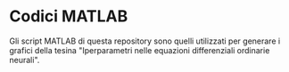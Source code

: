 # Codici MATLAB

Gli script MATLAB di questa repository sono quelli utilizzati per generare i grafici della tesina "Iperparametri nelle equazioni differenziali ordinarie neurali".
